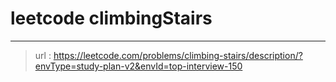 # leetcode climbingStairs
---
> url : https://leetcode.com/problems/climbing-stairs/description/?envType=study-plan-v2&envId=top-interview-150

